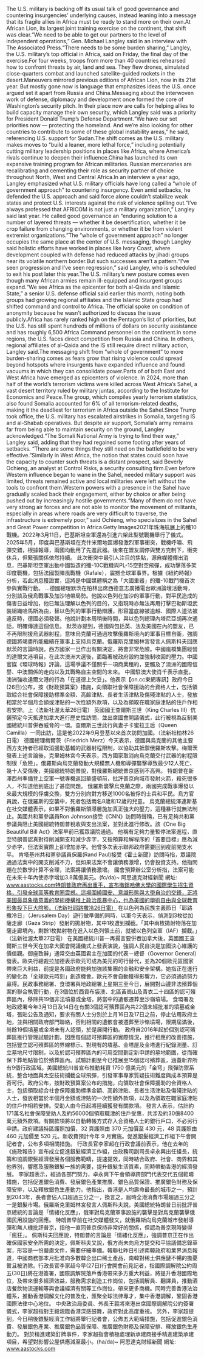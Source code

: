 The U.S. military is backing off its usual talk of good governance and countering insurgencies’ underlying causes, instead leaning into a message that its fragile allies in Africa must be ready to stand more on their own.At African Lion, its largest joint training exercise on the continent, that shift was clear.“We need to be able to get our partners to the level of independent operations,” Gen. Michael Langley said in an interview with The Associated Press.“There needs to be some burden sharing,” Langley, the U.S. military’s top official in Africa, said on Friday, the final day of the exercise.For four weeks, troops from more than 40 countries rehearsed how to confront threats by air, land and sea. They flew drones, simulated close-quarters combat and launched satellite-guided rockets in the desert.Maneuvers mirrored previous editions of African Lion, now in its 21st year. But mostly gone now is language that emphasizes ideas the U.S. once argued set it apart from Russia and China.Messaging about the interwoven work of defense, diplomacy and development once formed the core of Washington’s security pitch. In their place now are calls for helping allies to build capacity manage their own security, which Langley said was a priority for President Donald Trump’s Defense Department.“We have our set priorities now — protecting the homeland. And we’re also looking for other countries to contribute to some of these global instability areas,” he said, referencing U.S. support for Sudan.The shift comes as the U.S. military makes moves to “build a leaner, more lethal force,” including potentially cutting military leadership positions in places like Africa, where America’s rivals continue to deepen their influence.China has launched its own expansive training program for African militaries. Russian mercenaries are recalibrating and cementing their role as security partner of choice throughout North, West and Central Africa.In an interview a year ago, Langley emphasized what U.S. military officials have long called a “whole of government approach” to countering insurgency. Even amid setbacks, he defended the U.S. approach and said force alone couldn’t stabilize weak states and protect U.S. interests against the risk of violence spilling out.“I’ve always professed that AFRICOM is not just a military organization,” Langley said last year. He called good governance an “enduring solution to a number of layered threats — whether it be desertification, whether it be crop failure from changing environments, or whether it be from violent extremist organizations.”The “whole of government approach” no longer occupies the same place at the center of U.S. messaging, though Langley said holistic efforts have worked in places like Ivory Coast, where development coupled with defense had reduced attacks by jihadi groups near its volatile northern border.But such successes aren’t a pattern.“I’ve seen progression and I’ve seen regression,” said Langley, who is scheduled to exit his post later this year.The U.S. military’s new posture comes even though many African armies remain ill-equipped and insurgent groups expand.“We see Africa as the epicenter for both al-Qaida and Islamic State,” a senior U.S. defense official said earlier this month, noting both groups had growing regional affiliates and the Islamic State group had shifted command and control to Africa. The official spoke on condition of anonymity because he wasn’t authorized to discuss the issue publicly.Africa has rarely ranked high on the Pentagon’s list of priorities, but the U.S. has still spent hundreds of millions of dollars on security assistance and has roughly 6,500 Africa Command personnel on the continent.In some regions, the U.S. faces direct competition from Russia and China. In others, regional affiliates of al-Qaida and the IS still require direct military action, Langley said.The messaging shift from “whole of government” to more burden-sharing comes as fears grow that rising violence could spread beyond hotspots where insurgents have expanded influence and found vacuums in which they can consolidate power.Parts of of both East and West Africa have emerged as epicenters of violence. In 2024, more than half of the world’s terrorism victims were killed across West Africa’s Sahel, a vast desert territory ruled by military juntas, according to the Institute for Economics and Peace.The group, which compiles yearly terrorism statistics, also found Somalia accounted for 6% of all terrorism-related deaths, making it the deadliest for terrorism in Africa outside the Sahel.Since Trump took office, the U.S. military has escalated airstrikes in Somalia, targeting IS and al-Shabab operatives. But despite air support, Somalia’s army remains far from being able to maintain security on the ground, Langley acknowledged.“The Somali National Army is trying to find their way,” Langley said, adding that they had regained some footing after years of setbacks. “There are some things they still need on the battlefield to be very effective.”Similarly in West Africa, the notion that states could soon have the capacity to counter such threats is a distant prospect, said Beverly Ochieng, an analyst at Control Risks, a security consulting firm.Even before Western influence began to wane in the Sahel, needed military support was limited, threats remained active and local militaries were left without the tools to confront them.Western powers with a presence in the Sahel have gradually scaled back their engagement, either by choice or after being pushed out by increasingly hostile governments.“Many of them do not have very strong air forces and are not able to monitor the movement of militants, especially in areas where roads are very difficult to traverse, the infrastructure is extremely poor,” said Ochieng, who specializes in the Sahel and Great Power competition in Africa.Getty Images2021年珠海航展上的殲10戰機。2022年3月11日，巴基斯坦空軍還為引進六架此型號戰機舉行了儀式。 2025年5月，印度與巴基斯坦在克什米爾地區爆發激烈軍事衝突，戰機呼嘯、飛彈交錯，根據報導，兩國均動用了先進武器。後來在盟友調停與雙方克制下，衝突休兵，但緊張關係依然持續。 此次衝突中最引人注目的焦點，源自媒體傳出消息，巴基斯坦空軍出動中國製造的殲-10C戰機與PL-15空對空飛彈，成功擊落多架印度戰機，包括法國製陣風戰機（Rafale），震撼全球軍事界。根據《紐約時報》分析，若此消息獲證實，這將是中國媒體稱之為「大國重器」的殲-10戰鬥機首次參與實戰行動。 ...德國總理默茨在柏林出席西德意志廣播電台歐洲論壇活動時，分別談及俄烏戰事及加沙地帶局勢。他說以色列在加沙的軍事行動，對平民造成的傷害日益增加，他已無法理解以色列的目的，又指現時亦無法再用打擊巴勒斯坦武裝組織哈馬斯為由，替以色列的軍事行動辯護，形容當底線被逾越、國際人道法被違反時，德國必須發聲。他說計劃本周稍後時間，與以色列總理內塔尼亞胡再次通話，明確傳達這個信息。 默茨亦提到，德國與包括英、法及美國在內的盟友，已不再限制援烏武器射程，意味烏克蘭可通過攻擊俄羅斯境內的軍事目標自衞，強調德國將竭盡所能繼續在軍事上支持烏克蘭。俄羅斯克里姆林宮發言人佩斯科夫回應默茨的言論時說，西方國家一旦作出有關決定，將會非常危險。中國嵐橋集團經營的達爾文港項目，在此次澳洲大選後，面臨著被政府毀約並強制收回的壓力。中國官媒《環球時報》評論，這場爭議不僅關乎一項商業租約，更觸及了澳洲的國際信譽、中澳關係的走向以及其戰略自主空間的未來。 中國駐澳大使肖千表示直批，澳洲強收達爾文港的行為「在道德上欠妥」。他表示【on.cc東網專訊】​政府今日(26日)公布，按《財政預算案》措施，向領取社會保障援助的合資格人士，包括領取綜合社會保障援助標準金額、高齡津貼、長者生活津貼及傷殘津貼的人士，發放相當於半個月金額或津貼的一次性額外款項，以及為領取在職家庭津貼的住戶作相若安排。上（法新社渥太華26日電）    英國國王查爾斯三世（King Charles Ⅲ）伉儷預定今天抵達加拿大進行歷史性訪問，並出席國會開議儀式，此行被視為反制美國總統川普併吞威脅的一環。查爾斯三世此行與妻子卡蜜拉王后（Queen Camilla）一同出訪，這是他2022年9月登基以來首次訪問加國。（法新社柏林26日電）    德國總理梅爾茨（Friedrich Merz）今天表示，德國與烏克蘭的其他主要西方支持者已經取消援助基輔的武器射程限制，以協助其抵禦俄羅斯攻擊。梅爾茨發表上述言論後，克里姆林宮今天表示，西方國家取消向烏克蘭交付武器的射程限制很「危險」。俄羅斯向烏克蘭發動大規模無人機和導彈襲擊導致最少12人死亡、幾十人受傷後，美國總統特朗普說，對俄羅斯總統普京感到不高興。 特朗普在新澤西州準備登上空軍一號專機返回華盛頓前，批評普京向城市發射火箭，殺死很多人，不知道他到底出了甚麼問題。 俄羅斯襲擊烏克蘭之際，兩國完成戰事爆發以來最大規模的俘虜交換，雙方分別向對方移送1000名被俘的士兵和平民。烏方官員說，在俄羅斯的空襲中，死者包括兩名8歲和12歲的兒童。 烏克蘭總統澤連斯基在社交媒體表示，如果不對俄羅斯領導層施加真正強大的壓力，這種暴行就無法制止。美國共和黨參議員Ron Johnson接受《CNN》訪問時聲稱，已有足夠共和黨參議員阻止美國總統特朗普稅收與支出法案，並對此進行修改。該《One Big Beautiful Bill Act》法案早前已獲眾議院通過。 他稱有足夠力量暫停法案進程，直至特朗普認真對待削減開支和減少赤字，又指預算和解程序的「首要目標」應為減少赤字，但法案實際上卻增加赤字。他曾多次表示聯邦政府需要回到疫前開支水平。 肯塔基州共和黨參議員保羅(Rand Paul)接受《霍士新聞》訪問時指，眾議院通過法案中的開支削減不力，但如果法案不會讓債務激增，仍會投資支持。他指問題在於數學計算不合理，法案將讓債務激增。 國會預算辦公室分析指，法案可能在未來十年內使赤字增加3.8萬億美元。(fc/da)~ 阿思達克財經新聞 網址: www.aastocks.com特朗普政府再出重手，宣布撤銷哈佛大學的國際學生招生資格，引發全球高等教育圈震撼。這場圍繞國安、意識形態與大學自治的交鋒，正將美國最具象徵意義的學術機構推上政治風暴中心，也為美國的學術自由與全球教育形象投下巨大陰影。（法新社耶路撒冷26日電）    在以色列為民族主義節日「耶路撒冷日」（Jerusalem Day）遊行做準備的同時，以軍今天表示，偵測到3枚從加薩走廊（Gaza Strip）發射的拋射物，其中1枚遭到攔截。「其中兩枚拋射物落在加薩走廊境內，剩餘1枚拋射物在進入以色列領土前，就被以色列空軍（IAF）攔截。」（法新社渥太華27日電）    在美國總統川普一再揚言要併吞加拿大後，英國國王查爾斯三世今天在加拿大國會開議儀式上發表演說，強調人民自決是加國決心維護的價值觀。御座致辭」通常交由英國君主在加國的代表－總督（Governor General）發表。歐央行總裁拉加德表示歐元可成為美元的可行替代，並為20個歐元區國家帶來巨大利益，前提是各國政府能夠加強該集團的金融和安全架構。她指正在進行的變化為「全球歐元時刻」創造機會。歐元不會自動獲得影響力，它必須通過努力贏得。民政事務總署、食環署與地政總署上星期三至今日，展開對山邊非法殯葬個案的聯合執管行動，在3個位於西貢布袋澳、北區黃崗山及青衣二十四區的認可殯葬區內，移除共19個非法墳墓或金塔，將當中的遺骸遷葬至沙嶺墳場。 食環署及地政總署今年3月13日及14日在有關3個認可殯葬區內共22個未經批准的墳墓或金塔，張貼公告及通知，要求有關人士分別於上月16日及17日之前，停止佔用政府土地，並與相關政府部門聯絡，否則相關的遺骸會被遷葬至沙嶺墳場，限期屆滿後，尚餘19個墳墓或金塔未有人認領，於是展開行動。 政府自2016年起於個別認可殯葬區推行管理試驗計劃，因應每個認可殯葬區的實際情況，推行相應的改善措施，包括豎立認可殯葬區的界線標示、對現有的墳墓、金塔屋及金塔進行紀錄測量、訂立墓地尺寸限制，以及於認可殯葬區內的可用空間劃定新申請的墓地範圍，從而確保下葬地點皆位於殯葬區內。試驗計劃至今已推展至15個認可殯葬區，涵蓋新界所有9個行政區域。美國總統川普宣布推動耗資 1750 億美元的「金穹」飛彈防禦系統，整合地面與太空技術攔截全球飛彈，引發軍事專家質疑技術難度與成本預算是否可行。政府公布，按財政預算案公布的措施，向領取社會保障援助的合資格人士，包括領取綜合社會保障援助標準金額、高齡津貼、長者生活津貼及傷殘津貼的人士，發放相當於半個月金額或津貼的一次性額外款項，以及為領取在職家庭津貼的住戶作相若安排。受助人由今日起將陸續獲發有關款項。 發言人表示，估計約171萬名社會保障受助人及約56000個領取職津的住戶受惠，共涉及約30億8400萬元額外款項。有關款項將以自動轉帳方式存入合資格人士的銀行戶口，不必另行申請。政府建議特區護照加價，32 頁護照由 370 元加價至 430 元，48 頁護照由 460 元加價至 520 元。新收費預計今年 9 月實施。促進銀髮經濟工作組下午會開記者會，公布多項相關措施。 行政長官李家超在行政會議前表示，他在去年的《施政報告》宣布成立促進銀髮經濟工作組，由政務司副司長卓永興出任組長，統籌和協調銀髮經濟發展各個服務範疇，提速提效，同時結合政府、社會、商界和其他界別，響應及服務銀髮一族的需要，提升銀髮生活質素，同時帶動香港的經濟發展。 李家超表示，經過各部門努力，卓永興下午會領導跨部門代表交代五個範疇措施，包括促進銀色消費、發展銀色產業推廣、銀色品質保證、推廣銀色財務及保障安排，以及釋放銀色生產動力。他指出，香港是人均壽命最長的城市之一，預計到2043年，長者會佔人口超過三分之一，換言之，屆時全港消費市場超過三分之一是銀髮市場。俄羅斯克里姆林宮發言人佩斯科夫說，美國總統特朗普日前批評普京總統的言論是「情緒化反應」，俄軍對烏克蘭軍事設施的襲擊是對烏克蘭襲擊俄國民用設施的回應。 特朗普早前在社交媒體發文，就俄羅斯向烏克蘭城市發射導彈和無人機批評普京，指他一直同普京保持非常好的關係，但認為普京現時變得「瘋狂」。 佩斯科夫回應說，特朗普的言論是「情緒化反應」，強調普京正在作出確保國家安全所需的決定。佩斯科夫又說，俄方尚未向烏方提交和平協議備忘錄草案，形容是一份嚴肅文件，需要仔細準備。韓聯社昨日引述南韓政府和業界消息報道，中國商務部本月批准向多數韓企出口稀土產品，南韓對稀土供應鏈不暢的擔憂暫且被消除。行政長官李家超今早(27日)行會開會前見記者，指國際調解院公約周五(30日)將在港簽署，國際調解院落戶香港帶來多方重大利益，將提升香港國際地位，及帶來很多經濟效益，服務需求創造工作崗位，包括調解員、翻譯員，推動酒店餐飲物流運輸等與會議經濟有關等工作崗位，帶來更多商機。同時完善香港法治體系，推動香港調解文化的普及化，匯聚全球法律專才，集中香港調解，鞏固香港國際法律中心地位。 中央政治局委員、外長王毅將來港出席國際調解院公約簽署儀式，李家超指對王毅親臨香港深感鼓舞，政府對此高度重視。 另外，李家超提到，今日稍後銀髮經濟工作組將舉行記者會，公佈五大範疇措施，包括促進銀色消費、發展銀色產業、推廣銀色品質保障、推廣銀色財務及保障安排、釋放銀色生產動力。 對於精進建築釘牌事件，李家超指會積極處理新承建商接手精進建築承建項目，希望對影響公屋供應減至最小。(ha/da)~ 阿思達克財經新聞 網址: www.aastocks.com